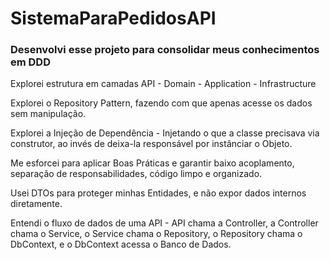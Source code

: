 # SistemaParaPedidosAPI

### Desenvolvi esse projeto para consolidar meus conhecimentos em DDD

Explorei estrutura em camadas API - Domain - Application - Infrastructure

Explorei o Repository Pattern, fazendo com que apenas acesse os dados sem manipulação.

Explorei a Injeção de Dependência - Injetando o que a classe precisava via construtor, ao invés de deixa-la responsável por instânciar o Objeto.

Me esforcei para aplicar Boas Práticas e garantir baixo acoplamento, separação de responsabilidades, código limpo e organizado.

Usei DTOs para proteger minhas Entidades, e não expor dados internos diretamente.

Entendi o fluxo de dados de uma API - API chama a Controller, a Controller chama o Service, o Service chama o Repository, o Repository chama o DbContext, e o DbContext acessa o Banco de Dados.
